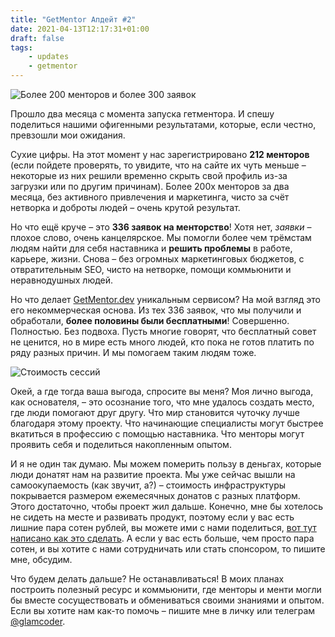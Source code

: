 ```yaml
---
title: "GetMentor Апдейт #2"
date: 2021-04-13T12:17:31+01:00
draft: false
tags: 
    - updates
    - getmentor
---
```


![Более 200 менторов и более 300 заявок](https://i.snipboard.io/phzKA1.jpg)

Прошло два месяца с момента запуска гетментора. И спешу поделиться нашими офигенными результатами, которые, если честно, превзошли мои ожидания.

Сухие цифры. На этот момент у нас зарегистрировано **212 менторов** (если пойдете проверять, то увидите, что на сайте их чуть меньше – некоторые из них решили временно скрыть свой профиль из-за загрузки или по другим причинам). Более 200х менторов за два месяца, без активного привлечения и маркетинга, чисто за счёт нетворка и доброты людей – очень крутой результат.

Но что ещё круче – это **336 заявок на менторство**! Хотя нет, *заявки* – плохое слово, очень канцелярское. Мы помогли более чем трёмстам людям найти для себя наставника и **решить проблемы** в работе, карьере, жизни. Снова – без огромных маркетинговых бюджетов, с отвратительным SEO, чисто на нетворке, помощи коммьюнити и неравнодушных людей.

Но что делает [GetMentor.dev](https://getmentor.dev/) уникальным сервисом? На мой взгляд это его некоммерческая основа. Из тех 336 заявок, что мы получили и обработали, **более половины были бесплатными**! Совершенно. Полностью. Без подвоха. Пусть многие говорят, что бесплатный совет не ценится, но в мире есть много людей, кто пока не готов платить по ряду разных причин. И мы помогаем таким людям тоже.

![Стоимость сессий](https://i.snipboard.io/dVIG2R.jpg)

Окей, а где тогда ваша выгода, спросите вы меня? Моя лично выгода, как основателя, – это осознание того, что мне удалось создать место, где люди помогают друг другу. Что мир становится чуточку лучше благодаря этому проекту. Что начинающие специалисты могут быстрее вкатиться в профессию с помощью наставника. Что менторы могут проявить себя и поделиться накопленным опытом.

И я не один так думаю. Мы можем померить пользу в деньгах, которые люди донатят нам на развитие проекта. Мы уже сейчас вышли на самоокупаемость (как звучит, а?) – стоимость инфраструктуры покрывается размером ежемесячных донатов с разных платформ. Этого достаточно, чтобы проект жил дальше. Конечно, мне бы хотелось не сидеть на месте и развивать продукт, поэтому если у вас есть лишние пара сотен рублей, вы можете ими с нами поделиться, [вот тут написано как это сделать](https://getmentor.dev/donate). А если у вас есть больше, чем просто пара сотен, и вы хотите с нами сотрудничать или стать спонсором, то пишите мне, обсудим.

Что будем делать дальше? Не останавливаться! В моих планах построить полезный ресурс и коммьюнити, где менторы и менти могли бы вместе сосуществовать и обмениваться своими знаниями и опытом. Если вы хотите нам как-то помочь – пишите мне в личку или телеграм [@glamcoder](https://t.me/glamcoder).